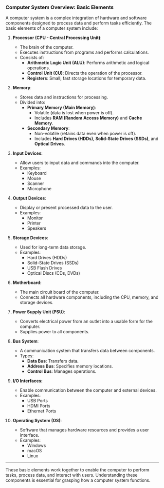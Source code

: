 ### **Computer System Overview: Basic Elements**

A computer system is a complex integration of hardware and software components designed to process data and perform tasks efficiently. The basic elements of a computer system include:

1. **Processor (CPU - Central Processing Unit)**:
   - The brain of the computer.
   - Executes instructions from programs and performs calculations.
   - Consists of:
     - **Arithmetic Logic Unit (ALU)**: Performs arithmetic and logical operations.
     - **Control Unit (CU)**: Directs the operation of the processor.
     - **Registers**: Small, fast storage locations for temporary data.

2. **Memory**:
   - Stores data and instructions for processing.
   - Divided into:
     - **Primary Memory (Main Memory)**:
       - Volatile (data is lost when power is off).
       - Includes **RAM (Random Access Memory)** and **Cache Memory**.
     - **Secondary Memory**:
       - Non-volatile (retains data even when power is off).
       - Includes **Hard Drives (HDDs)**, **Solid-State Drives (SSDs)**, and **Optical Drives**.

3. **Input Devices**:
   - Allow users to input data and commands into the computer.
   - Examples:
     - Keyboard
     - Mouse
     - Scanner
     - Microphone

4. **Output Devices**:
   - Display or present processed data to the user.
   - Examples:
     - Monitor
     - Printer
     - Speakers

5. **Storage Devices**:
   - Used for long-term data storage.
   - Examples:
     - Hard Drives (HDDs)
     - Solid-State Drives (SSDs)
     - USB Flash Drives
     - Optical Discs (CDs, DVDs)

6. **Motherboard**:
   - The main circuit board of the computer.
   - Connects all hardware components, including the CPU, memory, and storage devices.

7. **Power Supply Unit (PSU)**:
   - Converts electrical power from an outlet into a usable form for the computer.
   - Supplies power to all components.

8. **Bus System**:
   - A communication system that transfers data between components.
   - Types:
     - **Data Bus**: Transfers data.
     - **Address Bus**: Specifies memory locations.
     - **Control Bus**: Manages operations.

9. **I/O Interfaces**:
   - Enable communication between the computer and external devices.
   - Examples:
     - USB Ports
     - HDMI Ports
     - Ethernet Ports

10. **Operating System (OS)**:
    - Software that manages hardware resources and provides a user interface.
    - Examples:
      - Windows
      - macOS
      - Linux

---

These basic elements work together to enable the computer to perform tasks, process data, and interact with users. Understanding these components is essential for grasping how a computer system functions.
